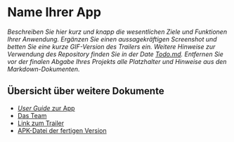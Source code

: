 # Name Ihrer App

_Beschreiben Sie hier kurz und knapp die wesentlichen Ziele und Funktionen Ihrer Anwendung. Ergänzen Sie einen aussagekräftigen Screenshot und betten Sie eine kurze GIF-Version des Trailers ein. Weitere Hinweise zur Verwendung des Repository finden Sie in der Date [Todo.md](Todo.md). Entfernen Sie vor der finalen Abgabe Ihres Projekts alle Platzhalter und Hinweise aus den Markdown-Dokumenten._


## Übersicht über weitere Dokumente

- [_User Guide_ zur App](App.md)
- [Das Team](Team.md)
- [Link zum Trailer]()
- [APK-Datei der fertigen Version]()
